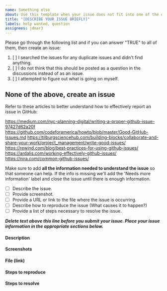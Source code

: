 ```yaml
---
name: Something else
about: Use this template when your issue does not fit into one of the other templates available to you. 
title: "[DESCRIBE YOUR ISSUE BRIEFLY]"
labels: help wanted, question
assignees: jdmar3
---
```


Please go through the following list and if you can answer "TRUE" to all of them, then create an issue:

1. [ ] I searched the issues for any duplicate issues and didn't find anything.
2. [ ] I do not think that this should be posted as a question in the discussions instead of as an issue.
3. [ ] I attempted to figure out what is going on myself.

None of the above, create an issue
------------------------------------------------------------------

Refer to these articles to better understand how to effectively report an issue in GitHub:

https://medium.com/nyc-planning-digital/writing-a-proper-github-issue-97427d62a20f
https://github.com/codeforamerica/howto/blob/master/Good-GitHub-Issues.md
https://tilburgsciencehub.com/building-blocks/collaborate-and-share-your-work/project_management/write-good-issues/
https://rewind.com/blog/best-practices-for-using-github-issues/
https://ardalis.com/working-effectively-github-issues/
https://nira.com/common-github-issues/

Make sure to add **all the information needed to understand the issue** so that someone can help. 
If the info is missing we'll add the 'Needs more information' label and close the issue until there is enough information.

- [ ] Describe the issue.
- [ ] Provide screenshot.
- [ ] Provide a URL or link to the file where the issue is occurring.
- [ ] Describe how to reproduce the issue (What causes it to happen?)
- [ ] Provide a list of steps necessary to resolve the issue.

***Delete text above this line before you submit your issue. Place your issue information in the appropriate sections below.***

#### Description


#### Screenshots



#### File (link)



#### Steps to reproduce



#### Steps to resolve
